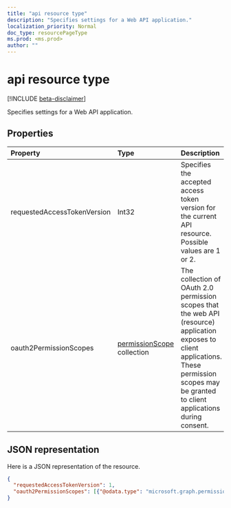 ```yaml
---
title: "api resource type"
description: "Specifies settings for a Web API application."
localization_priority: Normal
doc_type: resourcePageType
ms.prod: <ms.prod>
author: ""
---
```


# api resource type

[!INCLUDE [beta-disclaimer](../../includes/beta-disclaimer.md)]

Specifies settings for a Web API application.

## Properties

| Property | Type | Description |
|:---------------|:--------|:----------|
|requestedAccessTokenVersion|Int32| Specifies the accepted access token version for the current API resource. Possible values are 1 or 2.  |
|oauth2PermissionScopes|[permissionScope](permissionscope.md) collection| The collection of OAuth 2.0 permission scopes that the web API (resource) application exposes to client applications. These permission scopes may be granted to client applications during consent. |

## JSON representation
Here is a JSON representation of the resource.

<!-- {
  "blockType": "resource",
  "optionalProperties": [

  ],
  "@odata.type": "microsoft.graph.apiApplication"
}-->

```json
{
  "requestedAccessTokenVersion": 1,
  "oauth2PermissionScopes": [{"@odata.type": "microsoft.graph.permissionScope"}]
}

```


<!-- uuid: 8fcb5dbc-d5aa-4681-8e31-b001d5168d79
2015-10-25 14:57:30 UTC -->
<!--
{
  "type": "#page.annotation",
  "description": "api resource",
  "keywords": "",
  "section": "documentation",
  "tocPath": "",
  "suppressions": []
}
-->
